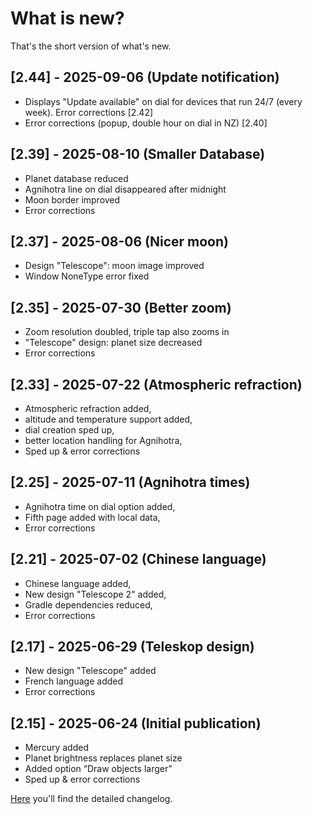 # What is new?
That's the short version of what's new.

## [2.44] - 2025-09-06 (Update notification) 

- Displays "Update available" on dial for devices that run 24/7 (every week). Error corrections [2.42]
- Error corrections (popup, double hour on dial in NZ) [2.40]
  
## [2.39] - 2025-08-10 (Smaller Database) 

- Planet database reduced
- Agnihotra line on dial disappeared after midnight
- Moon border improved
- Error corrections

## [2.37] - 2025-08-06 (Nicer moon)

- Design "Telescope": moon image improved
- Window NoneType error fixed

## [2.35] - 2025-07-30 (Better zoom)

- Zoom resolution doubled, triple tap also zooms in
- "Telescope" design: planet size decreased
- Error corrections

## [2.33] - 2025-07-22 (Atmospheric refraction)

- Atmospheric refraction added, 
- altitude and temperature support added,
- dial creation sped up,
- better location handling for Agnihotra,
- Sped up & error corrections

## [2.25] - 2025-07-11 (Agnihotra times)

- Agnihotra time on dial option added,
- Fifth page added with local data,
- Error corrections

## [2.21] - 2025-07-02 (Chinese language)

- Chinese language added,
- New design "Telescope 2" added,
- Gradle dependencies reduced,
- Error corrections
  
## [2.17] - 2025-06-29 (Teleskop design)

- New design "Telescope" added
- French language added
- Error corrections

## [2.15] - 2025-06-24 (Initial publication)

- Mercury added
- Planet brightness replaces planet size
- Added option “Draw objects larger”
- Sped up & error corrections

[Here](./CHANGELOG.md) you'll find the detailed changelog.

